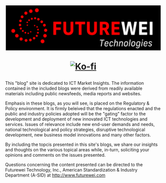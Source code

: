 <h1 align="center">
  <br>
  <img src="/images/Futurewei-logo2.png" alt="MIR" width="500"/>
  <br>
  <p align="center">
  <a href="https://ko-fi.com/Y8Y2QC9Y"><img src="https://www.ko-fi.com/img/githubbutton_sm.svg" alt="Ko-fi" width="200"/></a>
  </p>
</h1>

This "blog" site is dedicated to ICT Market Insights. The information contained in the included blogs were derived from readily available materials including public newsfeeds, media reports and websites.

Emphasis in these blogs, as you will see, is placed on the Regulatory & Policy environment. It is firmly beleived that the regulations enacted and the public and industry policies adopted will be the "gating" factor to the development and deployment of new innovated ICT technologies and services. Issues of relevance include new end-user demands and needs, national technological and policy strategies, disruptive technological development, new business model innovations and many other factors.  

By including the topcis presented in this site's blogs, we share our insights and thoughts on the various topical areas while, in-turn, soliciting your opinions and comments on the issues presented. 

Questions concerning the content presented can be directed to the Futurewei Technology, Inc., American Standardization & Industry Department (A-SID) at http://www.futurewei.com  
